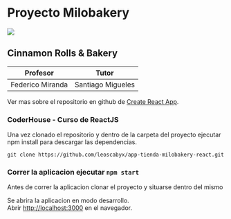 # Proyecto Milobakery 

![](gif-milobakery.gif)

## Cinnamon Rolls & Bakery

Profesor|Tutor
---|---
Federico Miranda| Santiago Migueles

Ver mas sobre el repositorio en github de [Create React App](https://github.com/facebook/create-react-app).

### CoderHouse - Curso de ReactJS

Una vez clonado el repositorio y dentro de la carpeta del proyecto ejecutar npm install para descargar las dependencias.

```git clone https://github.com/leoscabyx/app-tienda-milobakery-react.git ```

### Correr la aplicacion ejecutar `npm start`

Antes de correr la aplicacion clonar el proyecto y situarse dentro del mismo


Se abrira la aplicacion en modo desarrollo.\
Abrir [http://localhost:3000](http://localhost:3000) en el navegador.
